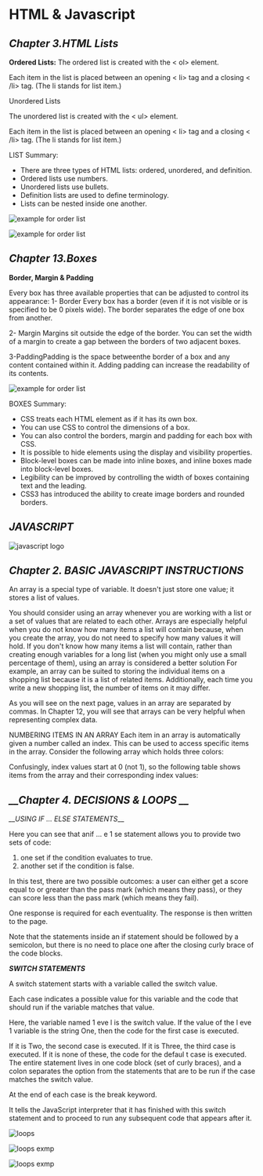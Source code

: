 # HTML & Javascript

## *__Chapter 3.HTML Lists__*

__Ordered Lists:__
The ordered list is created with the < ol> element.

Each item in the list is placed between an opening < li> tag and a closing < /li> tag. (The li stands for list item.)

Unordered Lists

The unordered list is created with the < ul> element.

Each item in the list is placed between an opening < li> tag and a closing < /li> tag. (The li stands for list item.)

LIST Summary:

* There are three types of HTML lists: ordered, unordered, and definition.
* Ordered lists use numbers.
* Unordered lists use bullets.
* Definition lists are used to define terminology.
* Lists can be nested inside one another.

![example for order list](https://encrypted-tbn0.gstatic.com/images?q=tbn:ANd9GcQVzFVP48nXjL1X9SxBDWRIVCh3yEmam-9wXw&usqp=CAU)

![example for order list](https://i0.wp.com/www.tutorialbrain.com/wp-content/uploads/2019/01/Unordered-List.jpg?fit=474%2C397&ssl=1&is-pending-load=1)

## *__Chapter 13.Boxes__*

__Border, Margin & Padding__

Every box has three available properties that can be adjusted to control its appearance:
1- Border Every box has a border (even if it is not visible or is specified to be 0 pixels wide). The border separates the edge of one box from another.

2- Margin Margins sit outside the edge of the border. You can set the width of a margin to create a gap between the borders of two adjacent boxes.

3-PaddingPadding is the space betweenthe border of a box and any content contained within it. Adding padding can increase the readability of its contents.


![example for order list](https://sabe.io/classes/css/css-box-model-padding-border-margin/css-box-model.png)

BOXES Summary:

* CSS treats each HTML element as if it has its own box.
* You can use CSS to control the dimensions of a box.
* You can also control the borders, margin and padding
for each box with CSS.
* It is possible to hide elements using the display and
visibility properties.
* Block-level boxes can be made into inline boxes, and
inline boxes made into block-level boxes.
* Legibility can be improved by controlling the width of
boxes containing text and the leading.
* CSS3 has introduced the ability to create image
borders and rounded borders.


## *__JAVASCRIPT__*

![javascript logo](https://www.oreilly.com/library/view/javascript-and-jquery/9781118531648/images/p055-001.jpg)

## *__Chapter 2. BASIC JAVASCRIPT INSTRUCTIONS__*

An array is a special type of variable. It doesn't just store one value; it stores a list of values.  

You should consider using an array whenever you are working with a list or a set of values that are related to each other.
 Arrays are especially helpful when you do not know how many items a list will contain because, when you create the array, you do not need to specify how many values it will hold.
  If you don't know how many items a list will contain, rather than creating enough variables for a long list (when you might only use a small percentage of them), using an array is considered a better solution For example, an array can be suited to storing the individual items on a shopping list because it is a list of related items. Additionally, each time you write a new shopping list, the number of items on it may differ.

 As you will see on the next page, values in an array are separated by commas. In Chapter 12, you will see that arrays can be very helpful when representing complex data.

NUMBERING ITEMS IN AN ARRAY  Each item in an array is automatically given a number called an index. This can be used to access specific items in the array. Consider the following array which holds three colors:

Confusingly, index values start at 0 (not 1), so the following table shows items from the array and their corresponding index values:


## *__Chapter 4. DECISIONS & LOOPS __*


*__USING IF ... ELSE STATEMENTS*__

Here you can see that anif ... e 1 se statement allows you to provide two sets of code:
1. one set if the condition evaluates to true.
2. another set if the condition is false.

In this test, there are two possible outcomes: a user can either get a score equal to or greater than the pass mark (which means they pass), or they can score less than the pass mark (which means they fail).

One response is required for each eventuality. The response is then written to the page.

Note that the statements inside an if statement should be followed by a semicolon, but there is no need to place one after the closing curly brace of the code blocks. 

*__SWITCH STATEMENTS__*

A switch statement starts with a variable called the switch value.

Each case indicates a possible value for this variable and the code that should run if the variable matches that value.

Here, the variable named 1 eve l is the switch value.
If the value of the l eve 1 variable is the string One, then the code for the first case is executed. 

If it is Two, the second case is executed. If it is Three, the third case is executed. If it is none of these, the code for the defaul t case is executed.
The entire statement lives in one code block (set of curly braces), and a colon separates the option from the statements that are to be run if the case matches the switch value.

At the end of each case is the break keyword. 

It tells the JavaScript interpreter that it has finished with this switch statement and to proceed to run any subsequent code that appears after it.



![loops](https://data-flair.training/blogs/wp-content/uploads/sites/2/2019/07/JavaScript-Loops-1200x720.jpg)


![loops exmp](https://cdn.programiz.com/sites/tutorial2program/files/java-if-else-if-statement.png)

![loops exmp](https://www.devopsschool.com/blog/wp-content/uploads/2020/07/JavaScript-Logical-Operator.png)